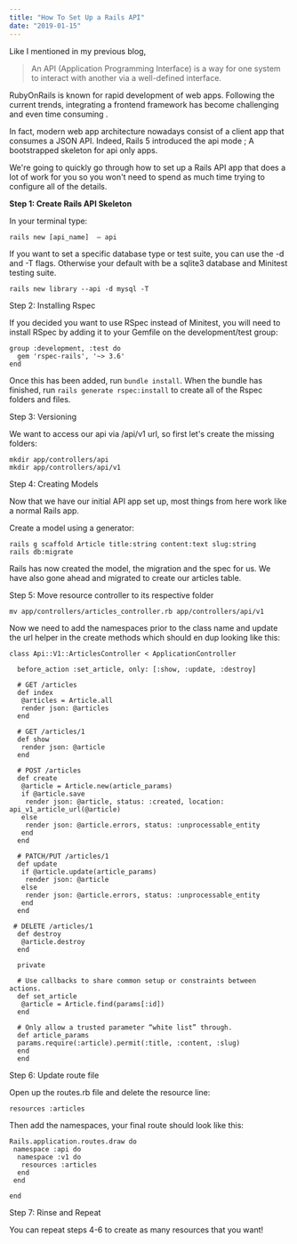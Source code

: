 ```yaml
---
title: "How To Set Up a Rails API"
date: "2019-01-15"
---
```


Like I mentioned in my previous blog,

> An API (Application Programming Interface) is a way for one system to interact with another via a well-defined interface.

RubyOnRails is known for rapid development of web apps. Following the current trends, integrating a frontend framework has become challenging and even time consuming .

In fact, modern web app architecture nowadays consist of a client app that consumes a JSON API. Indeed, Rails 5 introduced the api mode ; A bootstrapped skeleton for api only apps.

We're going to quickly go through how to set up a Rails API app that does a lot of work for you so you won't need to spend as much time trying to configure all of the details.

**Step 1: Create Rails API Skeleton**

In your terminal type:

```
rails new [api_name]  — api
```

If you want to set a specific database type or test suite, you can use the -d and -T flags. Otherwise your default with be a sqlite3 database and Minitest testing suite.

```
rails new library --api -d mysql -T
```

Step 2: Installing Rspec

If you decided you want to use RSpec instead of Minitest, you will need to install RSpec by adding it to your Gemfile on the development/test group:

```
group :development, :test do
  gem 'rspec-rails', '~> 3.6'
end
```

Once this has been added, run `bundle install`. When the bundle has finished, run `rails generate rspec:install` to create all of the Rspec folders and files.

Step 3: Versioning

We want to access our api via /api/v1 url, so first let's create the missing folders:

```
mkdir app/controllers/api
mkdir app/controllers/api/v1
```

Step 4: Creating Models

Now that we have our initial API app set up, most things from here work like a normal Rails app.

Create a model using a generator:

```
rails g scaffold Article title:string content:text slug:string
rails db:migrate
```

Rails has now created the model, the migration and the spec for us. We have also gone ahead and migrated to create our articles table.

Step 5: Move resource controller to its respective folder

```
mv app/controllers/articles_controller.rb app/controllers/api/v1
```

Now we need to add the namespaces prior to the class name and update the url helper in the create methods which should en dup looking like this:

```
class Api::V1::ArticlesController < ApplicationController

  before_action :set_article, only: [:show, :update, :destroy]

  # GET /articles
  def index
   @articles = Article.all
   render json: @articles
  end

  # GET /articles/1
  def show
   render json: @article
  end

  # POST /articles
  def create
   @article = Article.new(article_params)
   if @article.save
    render json: @article, status: :created, location:        api_v1_article_url(@article)
   else
    render json: @article.errors, status: :unprocessable_entity
   end
  end

  # PATCH/PUT /articles/1
  def update
   if @article.update(article_params)
    render json: @article
   else
    render json: @article.errors, status: :unprocessable_entity
   end
  end

 # DELETE /articles/1
  def destroy
   @article.destroy
  end

  private

  # Use callbacks to share common setup or constraints between actions.
  def set_article
   @article = Article.find(params[:id])
  end

  # Only allow a trusted parameter “white list” through.
  def article_params
  params.require(:article).permit(:title, :content, :slug)
  end
  end
```

Step 6: Update route file

Open up the routes.rb file and delete the resource line:

```
resources :articles

```

Then add the namespaces, your final route should look like this:

```
Rails.application.routes.draw do
 namespace :api do
  namespace :v1 do
   resources :articles
  end
 end

end
```

Step 7: Rinse and Repeat

You can repeat steps 4-6 to create as many resources that you want!
